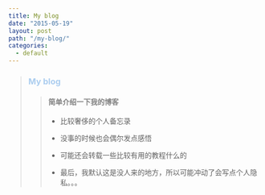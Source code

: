 ```yaml
---
title: My blog
date: "2015-05-19"
layout: post
path: "/my-blog/"
categories:
  - default
---
```


<blockquote><h3><span style="color: #abcdef;">My blog</span></h3><blockquote><h4><span style="color:grey">简单介绍一下我的博客</span></h4><ul><li><p>比较奢侈的个人备忘录</p></li><li><p>没事的时候也会偶尔发点感悟</p></li><li><p>可能还会转载一些比较有用的教程什么的</p></li><li><p>最后，我默认这是没人来的地方，所以可能冲动了会写点个人隐私。。。    </p></li></ul></blockquote></blockquote>
